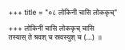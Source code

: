 +++
title = "०८ लोकिनी चासि लोककृच्"

+++
लोकिनी चासि लोककृच् चासि  
तस्यास् ते श्रवश् च स्रवस्युश् च (…) ॥